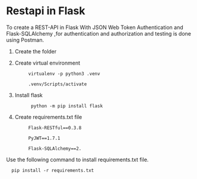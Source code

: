 # Restapi in Flask

To create a REST-API in Flask With JSON Web Token Authentication and Flask-SQLAlchemy ,for authentication and authorization and testing is done using Postman.


1) Create the folder

2) Create virtual environment

            virtualenv -p python3 .venv
      
            .venv/Scripts/activate

3) Install flask

             python -m pip install flask

4) Create requirements.txt file

            Flask-RESTful==0.3.8
      
            PyJWT==1.7.1
      
            Flask-SQLAlchemy==2.
  
    
Use the following command to install requirements.txt file.

      pip install -r requirements.txt
